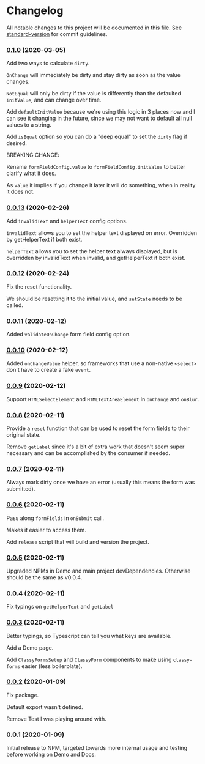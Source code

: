 # Changelog

All notable changes to this project will be documented in this file. See [standard-version](https://github.com/conventional-changelog/standard-version) for commit guidelines.

### [0.1.0](https://github.com/cdeutsch/classy-forms/compare/v0.0.13...v0.0.14) (2020-03-05)

Add two ways to calculate `dirty`.

`OnChange` will immediately be dirty and stay dirty as soon as the value changes.

`NotEqual` will only be dirty if the value is differently than the defaulted `initValue`, and can change over time.

Add `defaultInitValue` because we're using this logic in 3 places now and I can see it changing in the future, since we may not want to default all null values to a string.

Add `isEqual` option so you can do a "deep equal" to set the `dirty` flag if desired.

BREAKING CHANGE:

Rename `formFieldConfig.value` to `formFieldConfig.initValue` to better clarify what it does.

As `value` it implies if you change it later it will do something, when in reality it does not.


### [0.0.13](https://github.com/cdeutsch/classy-forms/compare/v0.0.12...v0.0.13) (2020-02-26)

Add `invalidText` and `helperText` config options.

`invalidText` allows you to set the helper text displayed on error. Overridden by getHelperText if both exist.

`helperText` allows you to set the helper text always displayed, but is overridden by invalidText when invalid, and getHelperText if both exist.


### [0.0.12](https://github.com/cdeutsch/classy-forms/compare/v0.0.11...v0.0.12) (2020-02-24)

Fix the reset functionality.

We should be resetting it to the initial value, and `setState` needs to be called.


### [0.0.11](https://github.com/cdeutsch/classy-forms/compare/v0.0.10...v0.0.11) (2020-02-12)

Added `validateOnChange` form field config option.


### [0.0.10](https://github.com/cdeutsch/classy-forms/compare/v0.0.9...v0.0.10) (2020-02-12)

Added `onChangeValue` helper, so frameworks that use a non-native `<select>` don't have to create a fake `event`.


### [0.0.9](https://github.com/cdeutsch/classy-forms/compare/v0.0.8...v0.0.9) (2020-02-12)

Support `HTMLSelectElement` and `HTMLTextAreaElement` in `onChange` and `onBlur`.


### [0.0.8](https://github.com/cdeutsch/classy-forms/compare/v0.0.7...v0.0.8) (2020-02-11)

Provide a `reset` function that can be used to reset the form fields to their original state.

Remove `getLabel` since it's a bit of extra work that doesn't seem super necessary and can be accomplished by the consumer if needed.


### [0.0.7](https://github.com/cdeutsch/classy-forms/compare/v0.0.6...v0.0.7) (2020-02-11)

Always mark dirty once we have an error (usually this means the form was submitted).


### [0.0.6](https://github.com/cdeutsch/classy-forms/compare/v0.0.5...v0.0.6) (2020-02-11)

Pass along `formFields` in `onSubmit` call.

Makes it easier to access them.

Add `release` script that will build and version the project.


### [0.0.5](https://github.com/cdeutsch/classy-forms/compare/v0.0.4...v0.0.5) (2020-02-11)

Upgraded NPMs in Demo and main project devDependencies. Otherwise should be the same as v0.0.4.


### [0.0.4](https://github.com/cdeutsch/classy-forms/compare/v0.0.3...v0.0.4) (2020-02-11)

Fix typings on `getHelperText` and `getLabel`


### [0.0.3](https://github.com/cdeutsch/classy-forms/compare/v0.0.2...v0.0.3) (2020-02-11)

Better typings, so Typescript can tell you what keys are available.

Add a Demo page.

Add `ClassyFormsSetup` and `ClassyForm` components to make using `classy-forms` easier (less boilerplate).


### [0.0.2](https://github.com/cdeutsch/classy-forms/compare/v0.0.1...v0.0.2) (2020-01-09)

Fix package.

Default export wasn't defined.

Remove Test I was playing around with.


### 0.0.1 (2020-01-09)

Initial release to NPM, targeted towards more internal usage and testing before working on Demo and Docs.
